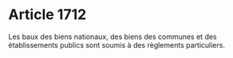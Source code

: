 # Article 1712

Les baux des biens nationaux, des biens des communes et des établissements publics sont soumis à des règlements particuliers.